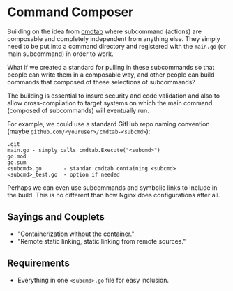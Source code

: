 # Command Composer

Building on the idea from [cmdtab](https://github.com/rwxrob/cmdtab)
where subcommand (actions) are composable and completely independent
from anything else. They simply need to be put into a command directory
and registered with the `main.go` (or main subcommand) in order to work.

What if we created a standard for pulling in these subcommands so that
people can write them in a composable way, and other people can build
commands that composed of these selections of subcommands?

The building is essential to insure security and code validation and
also to allow cross-compilation to target systems on which the main
command (composed of subcommands) will eventually run.

For example, we could use a standard GitHub repo naming convention
(maybe `github.com/<youruser>/cmdtab-<subcmd>`):

```
.git
main.go - simply calls cmdtab.Execute("<subcmd>")
go.mod
go.sum
<subcmd>.go       - standar cmdtab containing <subcmd>
<subcmd>_test.go  - option if needed
```

Perhaps we can even use subcommands and symbolic links to include in the
build. This is no different than how Nginx does configurations after
all.

## Sayings and Couplets

* "Containerization without the container."
* "Remote static linking, static linking from remote sources."

## Requirements

* Everything in one `<subcmd>.go` file for easy inclusion.
